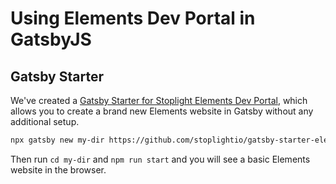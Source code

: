# Using Elements Dev Portal in GatsbyJS

## Gatsby Starter

We've created a [Gatsby Starter for Stoplight Elements Dev Portal](https://github.com/stoplightio/gatsby-starter-elements-dev-portal), which allows you to create a brand new Elements website in Gatsby without any additional setup.

```bash
npx gatsby new my-dir https://github.com/stoplightio/gatsby-starter-elements-dev-portal
```

Then run `cd my-dir` and `npm run start` and you will see a basic Elements website in the browser.
